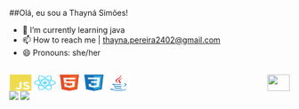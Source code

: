 ##Olá, eu sou a Thayná Simões!

- 🌱 I’m currently learning java
- 📫 How to reach me | thayna.pereira2402@gmail.com
- 😄 Pronouns: she/her

<div style="display: inline_block"><br>
  <img align="center"  height="30" width="40" src="https://raw.githubusercontent.com/devicons/devicon/master/icons/javascript/javascript-plain.svg">
  <img align="center"  height="30" width="40" src="https://raw.githubusercontent.com/devicons/devicon/master/icons/react/react-original.svg">
  <img align="center"  height="30" width="40" src="https://raw.githubusercontent.com/devicons/devicon/master/icons/html5/html5-original.svg">
  <img align="center"  height="30" width="40" src="https://raw.githubusercontent.com/devicons/devicon/master/icons/css3/css3-original.svg">
  <img align="center"  height="30" width="40" src="https://raw.githubusercontent.com/devicons/devicon/refs/heads/master/icons/java/java-original.svg">
  <img align="right"  height="30" width="40" src="https://i.giphy.com/media/v1.Y2lkPTc5MGI3NjExdGd4cTA2em5iczVsemcxbTJjaHhwdDI1MXNhc2JrdGNrdXlsbWVoeCZlcD12MV9pbnRlcm5hbF9naWZfYnlfaWQmY3Q9Zw/NpbAVDGdqJECKP33UN/giphy.gif">

</div>

<div> <a href = "https://is.gd/2vMu59"><img src="https://img.shields.io/badge/-Gmail-%23333?style=for-the-badge&logo=gmail&logoColor=white" target="_blank"></a>
  <a href="https://www.linkedin.com/in/rafaella-ballerini-45875016a" target="_blank"><img src="https://img.shields.io/badge/-LinkedIn-%230077B5?style=for-the-badge&logo=linkedin&logoColor=white" target="_blank"></a> 
  
</div>
